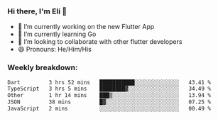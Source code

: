 ### Hi there, I'm Eli 👋
- 🔭 I’m currently working on the new Flutter App
- 🌱 I’m currently learning Go
- 🦄 I’m looking to collaborate with other flutter developers
- 😄 Pronouns: He/Him/His

### Weekly breakdown:
<!--START_SECTION:waka-->

```txt
Dart         3 hrs 52 mins   ███████████░░░░░░░░░░░░░░   43.41 %
TypeScript   3 hrs 5 mins    ████████▓░░░░░░░░░░░░░░░░   34.49 %
Other        1 hr 14 mins    ███▒░░░░░░░░░░░░░░░░░░░░░   13.94 %
JSON         38 mins         █▓░░░░░░░░░░░░░░░░░░░░░░░   07.25 %
JavaScript   2 mins          ░░░░░░░░░░░░░░░░░░░░░░░░░   00.49 %
```

<!--END_SECTION:waka-->
